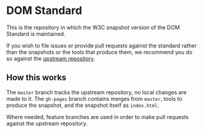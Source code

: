 # DOM Standard

This is the repository in which the W3C snapshot version of the DOM Standard is maintained.

If you wish to file issues or provide pull requests against the standard rather than the snapshots
or the tools that produce them, we recommend you do so against the
[upstream repository](https://github.com/whatwg/dom).

## How this works

The `master` branch tracks the upstream repository, no local changes are made to it. The `gh-pages`
branch contains merges from `master`, tools to produce the snapshot, and the snapshot itself as
`index.html`.

Where needed, feature branches are used in order to make pull requests against the upstream 
repository.
